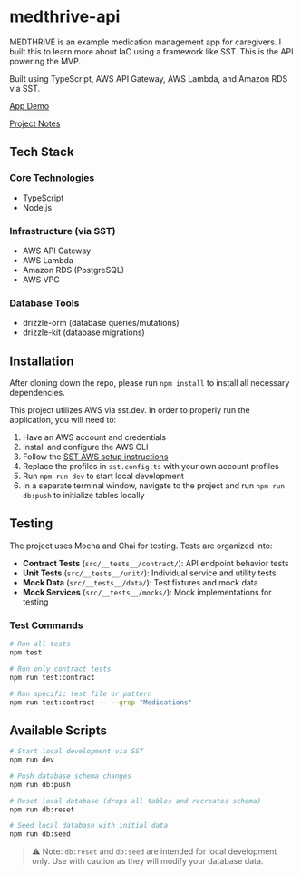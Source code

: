 # medthrive-api

MEDTHRIVE is an example medication management app for caregivers.  I built this to learn more about IaC using a framework like SST.  This is the API powering the MVP.

Built using TypeScript, AWS API Gateway, AWS Lambda, and Amazon RDS via SST.

[App Demo](https://d3aozqk9inqzy1.cloudfront.net/)

[Project Notes](https://docs.google.com/document/d/1lZQ15cpvRAOPbPFhcNsnM_V71i-V8CkYG91ndv7g3u0/edit?tab=t.0Z)

## Tech Stack

### Core Technologies
- TypeScript
- Node.js

### Infrastructure (via SST)
- AWS API Gateway
- AWS Lambda
- Amazon RDS (PostgreSQL)
- AWS VPC

### Database Tools
- drizzle-orm (database queries/mutations)
- drizzle-kit (database migrations)

## Installation

After cloning down the repo, please run `npm install` to install all necessary dependencies.

This project utilizes AWS via sst.dev. In order to properly run the application, you will need to:

1. Have an AWS account and credentials
2. Install and configure the AWS CLI
3. Follow the [SST AWS setup instructions](https://sst.dev/docs/aws-accounts/)
4. Replace the profiles in `sst.config.ts` with your own account profiles
5. Run `npm run dev` to start local development
6. In a separate terminal window, navigate to the project and run `npm run db:push` to initialize tables locally

## Testing

The project uses Mocha and Chai for testing. Tests are organized into:

- **Contract Tests** (`src/__tests__/contract/`): API endpoint behavior tests
- **Unit Tests** (`src/__tests__/unit/`): Individual service and utility tests
- **Mock Data** (`src/__tests__/data/`): Test fixtures and mock data
- **Mock Services** (`src/__tests__/mocks/`): Mock implementations for testing

### Test Commands
```bash
# Run all tests
npm test

# Run only contract tests
npm run test:contract

# Run specific test file or pattern
npm run test:contract -- --grep "Medications"
```

## Available Scripts

```bash
# Start local development via SST
npm run dev

# Push database schema changes
npm run db:push

# Reset local database (drops all tables and recreates schema)
npm run db:reset

# Seed local database with initial data
npm run db:seed
```

> ⚠️ Note: `db:reset` and `db:seed` are intended for local development only. Use with caution as they will modify your database data.
